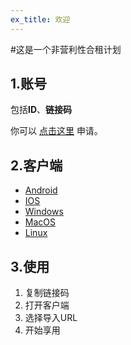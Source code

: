 ```yaml
---
ex_title: 欢迎
---
```



#这是一个非营利性合租计划


## 1.账号

包括**ID**、**链接码**  

你可以 [点击这里](http://t.cn/EaVpByR) 申请。


## 2.客户端

* [Android](http://t.cn/EaVpByR)
* [IOS](http://t.cn/EaVpByR)
* [Windows](http://t.cn/EaVpByR)
* [MacOS](http://t.cn/EaVpByR)
* [Linux](http://t.cn/EaVpByR)


## 3.使用

1. 复制链接码
2. 打开客户端
3. 选择导入URL
4. 开始享用
